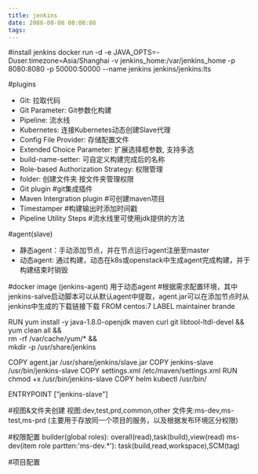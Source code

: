 ```yaml
---
title: jenkins
date: 2088-08-08 08:08:08
tags:
---
```


#install jenkins
docker run -d -e JAVA_OPTS=-Duser.timezone=Asia/Shanghai -v jenkins_home:/var/jenkins_home -p 8080:8080 -p 50000:50000  --name jenkins jenkins/jenkins:lts

#plugins
- Git: 拉取代码
- Git Parameter: Git参数化构建
- Pipeline: 流水线
- Kubernetes: 连接Kubernetes动态创建Slave代理
- Config File Provider: 存储配置文件
- Extended Choice Parameter: 扩展选择框参数, 支持多选
- build-name-setter: 可自定义构建完成后的名称
- Role-based Authorization Strategy: 权限管理
- folder: 创建文件夹 按文件夹管理权限
- Git plugin #git集成插件
- Maven Intergration plugin #可创建maven项目
- Timestamper #构建输出时添加时间戳
- Pipeline Utility Steps #流水线里可使用jdk提供的方法

#agent(slave)
- 静态agent：手动添加节点，并在节点运行agent注册至master
- 动态agent: 通过构建，动态在k8s或openstack中生成agent完成构建，并于构建结束时销毁

#docker image (jenkins-agent) 用于动态agent
#根据需求配置环境，其中jenkins-salve启动脚本可以从默认agent中提取，agent.jar可以在添加节点时从jenkins中生成的下载链接下载
FROM centos:7
LABEL maintainer brande

RUN yum install -y java-1.8.0-openjdk maven curl git libtool-ltdl-devel && \
    yum clean all && \
    rm -rf /var/cache/yum/* && \
    mkdir -p /usr/share/jenkins

COPY agent.jar /usr/share/jenkins/slave.jar
COPY jenkins-slave /usr/bin/jenkins-slave
COPY settings.xml /etc/maven/settings.xml
RUN chmod +x /usr/bin/jenkins-slave
COPY helm kubectl /usr/bin/

ENTRYPOINT ["jenkins-slave"]


#视图&文件夹创建
视图:dev,test,prd,common,other
文件夹:ms-dev,ms-test,ms-prd (主要用于存放同一个项目的服务，以及根据发布环境区分权限)

#权限配置
builder(global roles): overall(read),task(build),view(read)
ms-dev(item role partten:'ms-dev.*'):  task(build,read,workspace),SCM(tag)

#项目配置

